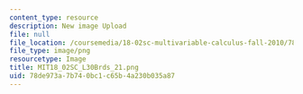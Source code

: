 ```yaml
---
content_type: resource
description: New image Upload
file: null
file_location: /coursemedia/18-02sc-multivariable-calculus-fall-2010/78de973a7b740bc1c65b4a230b035a87_MIT18_02SC_L30Brds_21.png
file_type: image/png
resourcetype: Image
title: MIT18_02SC_L30Brds_21.png
uid: 78de973a-7b74-0bc1-c65b-4a230b035a87
---
```

